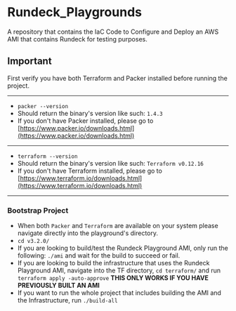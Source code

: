 # Rundeck_Playgrounds
A repository that contains the IaC Code to Configure and Deploy an AWS AMI that contains Rundeck for testing purposes.

## Important

First verify you have both Terraform and Packer installed before running the project.

---
- `packer --version`
- Should return the binary's version like such: `1.4.3`
- If you don't have Packer installed, please go to [https://www.packer.io/downloads.html](https://www.packer.io/downloads.html)
  
---

- `terraform --version`
- Should return the binary's version like such: `Terraform v0.12.16`
- If you don't have Terraform installed, please go to [https://www.terraform.io/downloads.html](https://www.terraform.io/downloads.html)
---

### Bootstrap Project

- When both `Packer` and `Terraform` are available on your system please navigate directly into the playground's directory.
- `cd v3.2.0/`
- If you are looking to build/test the Rundeck Playground AMI, only run the following: `./ami` and wait for the build to succeed or fail.
- If you are looking to build the infrastructure that uses the Rundeck Playground AMI, navigate into the TF directory, `cd terraform/` and run `terraform apply -auto-approve` **THIS ONLY WORKS IF YOU HAVE PREVIOUSLY BUILT AN AMI**
- If you want to run the whole project that includes building the AMI and the Infrastructure, run `./build-all`